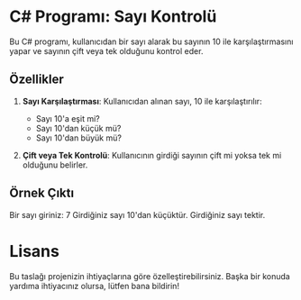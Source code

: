 # C# Programı: Sayı Kontrolü

Bu C# programı, kullanıcıdan bir sayı alarak bu sayının 10 ile karşılaştırmasını yapar ve sayının çift veya tek olduğunu kontrol eder.

## Özellikler

1. **Sayı Karşılaştırması**: Kullanıcıdan alınan sayı, 10 ile karşılaştırılır:
   - Sayı 10'a eşit mi?
   - Sayı 10'dan küçük mü?
   - Sayı 10'dan büyük mü?

2. **Çift veya Tek Kontrolü**: Kullanıcının girdiği sayının çift mi yoksa tek mi olduğunu belirler.

## Örnek Çıktı 

Bir sayı giriniz: 7
Girdiğiniz sayı 10'dan küçüktür.
Girdiğiniz sayı tektir.

# Lisans


Bu taslağı projenizin ihtiyaçlarına göre özelleştirebilirsiniz. Başka bir konuda yardıma ihtiyacınız olursa, lütfen bana bildirin!



